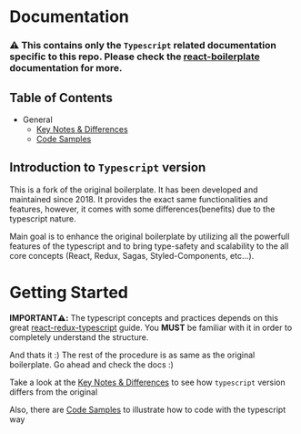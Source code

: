 # Documentation

### ⚠️ This contains only the `Typescript` related documentation specific to this repo. Please check the [react-boilerplate](https://github.com/react-boilerplate/react-boilerplate) documentation for more.

## Table of Contents

- General
  - [Key Notes & Differences](general/key-notes.md)
  - [Code Samples](general/code-samples.md)

## Introduction to `Typescript` version

This is a fork of the original boilerplate. It has been developed and maintained since 2018. It provides the exact same functionalities and features, however, it comes with some differences(benefits) due to the typescript nature.

Main goal is to enhance the original boilerplate by utilizing all the powerfull features of the typescript and to bring type-safety and scalability to the all core concepts (React, Redux, Sagas, Styled-Components, etc...).

# Getting Started

**IMPORTANT⚠️:** The typescript concepts and practices depends on this great [react-redux-typescript](https://github.com/piotrwitek/react-redux-typescript-guide) guide. You **MUST** be familiar with it in order to completely understand the structure.

And thats it :) The rest of the procedure is as same as the original boilerplate. Go ahead and check the docs :)

Take a look at the [Key Notes & Differences](general/typescript.md) to see how `typescript` version differs from the original

Also, there are [Code Samples](general/code-samples.md) to illustrate how to code with the typescript way
